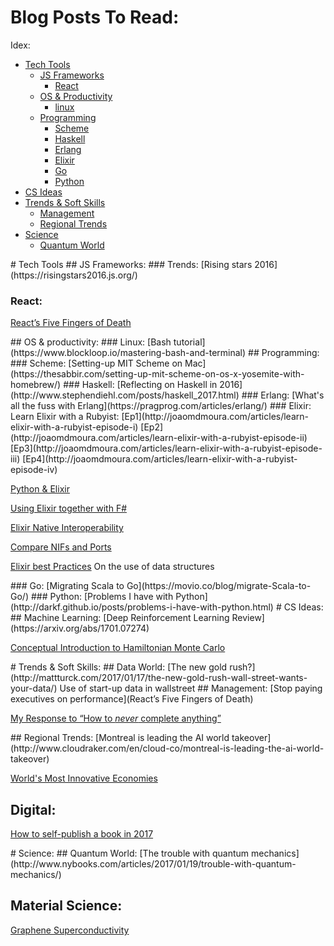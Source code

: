 # Blog Posts To Read:
Idex:
- [Tech Tools](#tech)
  - [JS Frameworks](#tech_js)
    - [React](#tech_js_react)
  - [OS & Productivity](#tech_os)
    - [linux](#tech_os_linux)
  - [Programming](#tech_prog)
    - [Scheme](#tech_prog_scheme)
    - [Haskell](#tech_prog_haskell)
    - [Erlang](#tech_prog_erlang)
    - [Elixir](#tech_prog_elixir)
    - [Go](#tech_prog_go)
    - [Python](#tech_prog_python)
- [CS Ideas](#cs)
- [Trends & Soft Skills](#trends)
  - [Management](#trends_management)
  - [Regional Trends](#trends_regional)
- [Science](#sci)
  - [Quantum World](#sci_qw)

<a name="tech" />
# Tech Tools
<a name="tech_js" />
## JS Frameworks:
<a name="tech_js_react" />
### Trends:
[Rising stars 2016](https://risingstars2016.js.org/)

### React:
[React’s Five Fingers of Death](https://medium.freecodecamp.com/the-5-things-you-need-to-know-to-understand-react-a1dbd5d114a3#.jpg1k9880)

<a name="tech_os" />
## OS & productivity:
<a name="tech_os_linux" />
### Linux:
[Bash tutorial](https://www.blockloop.io/mastering-bash-and-terminal)

<a name="tech_prog" />
## Programming:
<a name="tech_prog_scheme" />
### Scheme:
[Setting-up MIT Scheme on Mac](https://thesabbir.com/setting-up-mit-scheme-on-os-x-yosemite-with-homebrew/)

<a name="tech_prog_haskell" />
### Haskell:
[Reflecting on Haskell in 2016](http://www.stephendiehl.com/posts/haskell_2017.html)

<a name="tech_prog_erlang" />
### Erlang:
[What's all the fuss with Erlang](https://pragprog.com/articles/erlang/)


<a name="tech_prog_elixir" />
### Elixir:
Learn Elixir with a Rubyist:
[Ep1](http://joaomdmoura.com/articles/learn-elixir-with-a-rubyist-episode-i)
[Ep2](http://joaomdmoura.com/articles/learn-elixir-with-a-rubyist-episode-ii)
[Ep3](http://joaomdmoura.com/articles/learn-elixir-with-a-rubyist-episode-iii)
[Ep4](http://joaomdmoura.com/articles/learn-elixir-with-a-rubyist-episode-iv)

[Python & Elixir](https://klibert.pl/statics/python-and-elixir/#/)

[Using Elixir together with F#](https://vimeo.com/204256426)

[Elixir Native Interoperability](https://spin.atomicobject.com/2015/03/16/elixir-native-interoperability-ports-vs-nifs/)

[Compare NIFs and Ports](http://stackoverflow.com/questions/42035912/running-c-code-in-elixir-erlang-ports-or-nifs)

[Elixir best Practices](https://engineering.appcues.com/2016/02/02/too-many-dicts.html) On the use of data structures

<a name="tech_prog_go" />
### Go:
[Migrating Scala to Go](https://movio.co/blog/migrate-Scala-to-Go/)

<a name="tech_prog_python" />
### Python:
[Problems I have with Python](http://darkf.github.io/posts/problems-i-have-with-python.html)

<a name="cs" />
# CS Ideas:
## Machine Learning:
[Deep Reinforcement Learning Review](https://arxiv.org/abs/1701.07274)

[Conceptual Introduction to Hamiltonian Monte Carlo](https://arxiv.org/abs/1701.02434)

<a name="trends" />
# Trends & Soft Skills:
<a name="trends_data" />
## Data World:
[The new gold rush?](http://mattturck.com/2017/01/17/the-new-gold-rush-wall-street-wants-your-data/) Use of start-up data in wallstreet

<a name="trends_management" />
## Management:
[Stop paying executives on performance](React’s Five Fingers of Death)

[My Response to “How to *never* complete anything”](https://neilonsoftware.com/2017/03/10/my-response-to-how-to-never-complete-anything/)

<a name="trends_regional" />
## Regional Trends:
[Montreal is leading the AI world takeover](http://www.cloudraker.com/en/cloud-co/montreal-is-leading-the-ai-world-takeover)

[World's Most Innovative Economies](https://www.bloomberg.com/news/articles/2017-01-17/sweden-gains-south-korea-reigns-as-world-s-most-innovative-economies)

## Digital:
[How to self-publish a book in 2017](http://www.zhubert.com/blog/2017/02/25/how-to-self-publish-a-novel-in-2017/)

<a name="sci" />
# Science:
<a name="sci_qw" />
## Quantum World:
[The trouble with quantum mechanics](http://www.nybooks.com/articles/2017/01/19/trouble-with-quantum-mechanics/)

## Material Science:
[Graphene Superconductivity](https://www.cam.ac.uk/research/news/graphenes-sleeping-superconductivity-awakens)
